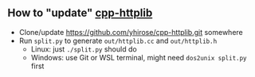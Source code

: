 ## How to "update" [cpp-httplib](https://github.com/yhirose/cpp-httplib)

- Clone/update https://github.com/yhirose/cpp-httplib.git somewhere
- Run `split.py` to generate `out/httplib.cc` and `out/httplib.h`
  - Linux: just `./split.py` should do
  - Windows: use Git or WSL terminal, might need `dos2unix split.py` first
